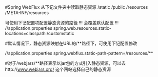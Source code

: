 #Spring WebFlux 从下记文件夹中读取静态资源
/static
/public
/resources
/META-INF/resources

可使用下记配置项配置静态资源的路径 !!! 会覆盖默认配置 !!!
//application.properties
spring.web.resources.static-locations=classpath:/customstatic



#默认情况下，静态资源映射在URL的/**路径下，可使用下记配置修改

//application.properties
spring.webflux.static-path-pattern=/resources/**



#对于/webjars/**路径表示以jar包的方式引入静态资源，可以去http://www.webjars.org/ 这个网站选择自己的静态资源
